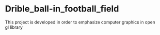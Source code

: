 # Drible_ball-in_football_field
This project is developed in order to emphasize computer graphics in open gl library
